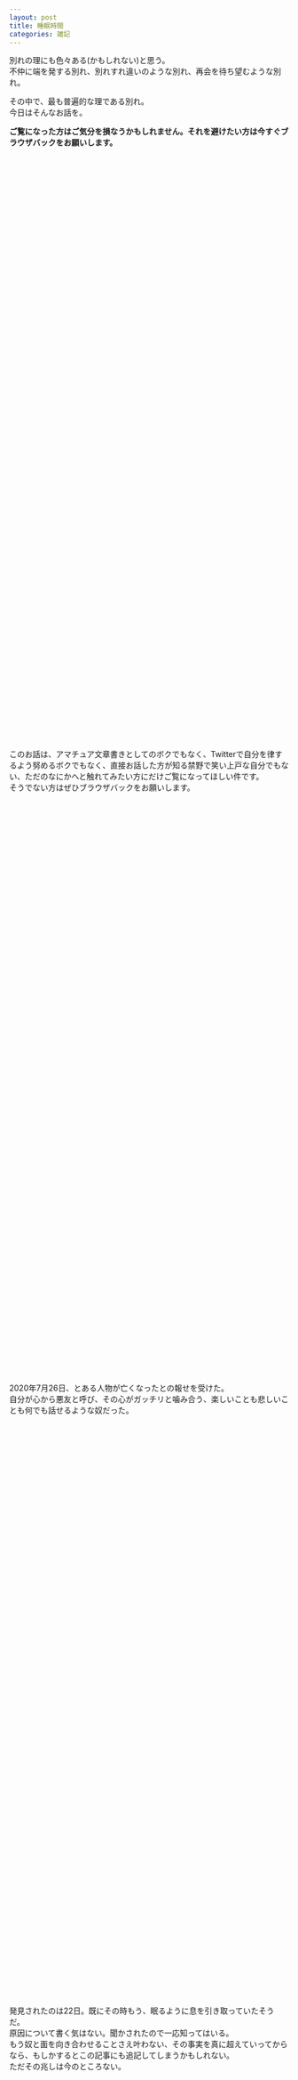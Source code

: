 ```yaml
---
layout: post
title: 睡眠時間
categories: 雑記
---
```


別れの理にも色々ある(かもしれない)と思う。  
不仲に端を発する別れ、別れすれ違いのような別れ、再会を待ち望むような別れ。

その中で、最も普遍的な理である別れ。  
今日はそんなお話を。

**ご覧になった方はご気分を損なうかもしれません。それを避けたい方は今すぐブラウザバックをお願いします。**  
　  
　  
　  
　  
　  
　  
　  
　  
　  
　  
　  
　  
　  
　  
　  
　  
　  
　  
　  
　  
　  
　  
　  
　  
　  
　  
　  
　  
　  
　  
　  
　  
　  
　  
　  
　  
　  
　  
　  
　  
　  
　  
　  
　  
　  
　  
　  
　  
　  
　  
　  
　  
　  
　  
このお話は、アマチュア文章書きとしてのボクでもなく、Twitterで自分を律するよう努めるボクでもなく、直接お話した方が知る禁野で笑い上戸な自分でもない、ただのなにかへと触れてみたい方にだけご覧になってほしい件です。  
そうでない方はぜひブラウザバックをお願いします。
　  
　  
　  
　  
　  
　  
　  
　  
　  
　  
　  
　  
　  
　  
　  
　  
　  
　  
　  
　  
　  
　  
　  
　  
　  
　  
　  
　  
　  
　  
　  
　  
　  
　  
　  
　  
　  
　  
　  
　  
　  
　  
　  
　  
　  
　  
　  
　  
　  
　  
　  
　  
　  
　  
2020年7月26日、とある人物が亡くなったとの報せを受けた。  
自分が心から悪友と呼び、その心がガッチリと噛み合う、楽しいことも悲しいことも何でも話せるような奴だった。
　  
　  
　  
　  
　  
　  
　  
　  
　  
　  
　  
　  
　  
　  
　  
　  
　  
　  
　  
　  
　  
　  
　  
　  
　  
　  
　  
　  
　  
　  
　  
　  
　  
　  
　  
　  
　  
　  
　  
　  
　  
　  
　  
　  
　  
　  
　  
　  
　  
　  
　  
　  
　  
　  
発見されたのは22日。既にその時もう、眠るように息を引き取っていたそうだ。  
原因について書く気はない。聞かされたので一応知ってはいる。  
もう奴と面を向き合わせることさえ叶わない、その事実を真に超えていってからなら、もしかするとこの記事にも追記してしまうかもしれない。  
ただその兆しは今のところない。
　  
　  
　  
　  
　  
　  
　  
　  
　  
　  
　  
　  
　  
　  
　  
　  
　  
　  
　  
　  
　  
　  
　  
　  
　  
　  
　  
　  
　  
　  
　  
　  
　  
　  
　  
　  
　  
　  
　  
　  
　  
　  
　  
　  
　  
　  
　  
　  
　  
　  
　  
　  
　  
　  
様々な事情で、自分の住む場所からは幾分遠くにいる。目前に赴き、手を合わせることだってできていないのだ。  
縦んばそうして奴のもとへと向かったところで、もうだらだらと駄弁ることすらできない現実を受け入れられるかどうかも定かでない。
　  
　  
　  
　  
　  
　  
　  
　  
　  
　  
　  
　  
　  
　  
　  
　  
　  
　  
　  
　  
　  
　  
　  
　  
　  
　  
　  
　  
　  
　  
　  
　  
　  
　  
　  
　  
　  
　  
　  
　  
　  
　  
　  
　  
　  
　  
　  
　  
　  
　  
　  
　  
　  
　  
物語の登場人物のようには、そうそう上手くいかなかった。  
あの日からも世界は回り、自分の周囲だって回っていく。  
そして自分の身体はまたそれと同じように、世界に合わせて動き続ける。  
置いていかれたままなのは心だけだ。ふと足を止めた時、自分の中でだけまだ不確かな事実が、空っぽとして心中に隙間を生む。  
奴と共にした時間を大事に、 前を向いていけるか……今の自分は、まだ分からない。  
　  
　  
　  
　  
　  
　  
　  
　  
　  
　  
　  
　  
　  
　  
　  
　  
　  
　  
　  
　  
　  
　  
　  
　  
　  
　  
　  
　  
　  
　  
　  
　  
　  
　  
　  
　  
　  
　  
　  
　  
　  
　  
　  
　  
　  
　  
　  
　  
　  
　  
　  
　  
　  
　  
何かの手違いで一気にここまで来てしまった方。どうかこの記事からブラウザバックしてください。お願いします。  
最後までご覧くださった方。今日ここに書き残した人物のことだけをどうか心の片隅に置いていただければ嬉しく思います。
